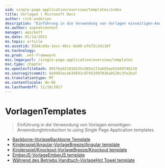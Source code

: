 ```yaml
---
uid: single-page-application/overview/templates/index
title: Vorlagen | Microsoft Docs
author: rick-anderson
description: "Einführung in die Verwendung von Vorlagen einseitigen-Anwendung"
ms.author: aspnetcontent
manager: wpickett
ms.date: 01/14/2013
ms.topic: article
ms.assetid: 93d4cdda-1ecc-40cc-be06-efe72c34116f
ms.technology: 
ms.prod: .net-framework
msc.legacyurl: /single-page-application/overview/templates
msc.type: chapter
ms.openlocfilehash: 095f6a92191b535c985e172a695ae524d974b210
ms.sourcegitcommit: 9a9483aceb34591c97451997036a9120c3fe2baf
ms.translationtype: MT
ms.contentlocale: de-DE
ms.lasthandoff: 11/10/2017
---
```

<a name="templates"></a><span data-ttu-id="c7da0-103">Vorlagen</span><span class="sxs-lookup"><span data-stu-id="c7da0-103">Templates</span></span>
====================
> <span data-ttu-id="c7da0-104">Einführung in die Verwendung von Vorlagen einseitigen-Anwendung</span><span class="sxs-lookup"><span data-stu-id="c7da0-104">Introduction to using Single Page Application templates</span></span>


- [<span data-ttu-id="c7da0-105">Backbone-Vorlage</span><span class="sxs-lookup"><span data-stu-id="c7da0-105">Backbone Template</span></span>](backbonejs-template.md)
- [<span data-ttu-id="c7da0-106">Kinderspiel/Angular-Vorlage</span><span class="sxs-lookup"><span data-stu-id="c7da0-106">Breeze/Angular template</span></span>](breezeangular-template.md)
- [<span data-ttu-id="c7da0-107">Kinderspiel/Knockout-Vorlage</span><span class="sxs-lookup"><span data-stu-id="c7da0-107">Breeze/Knockout template</span></span>](breezeknockout-template.md)
- [<span data-ttu-id="c7da0-108">EmberJS-Vorlage</span><span class="sxs-lookup"><span data-stu-id="c7da0-108">EmberJS template</span></span>](emberjs-template.md)
- [<span data-ttu-id="c7da0-109">Während des Betriebs Handtuch-Vorlage</span><span class="sxs-lookup"><span data-stu-id="c7da0-109">Hot Towel template</span></span>](hottowel-template.md)
